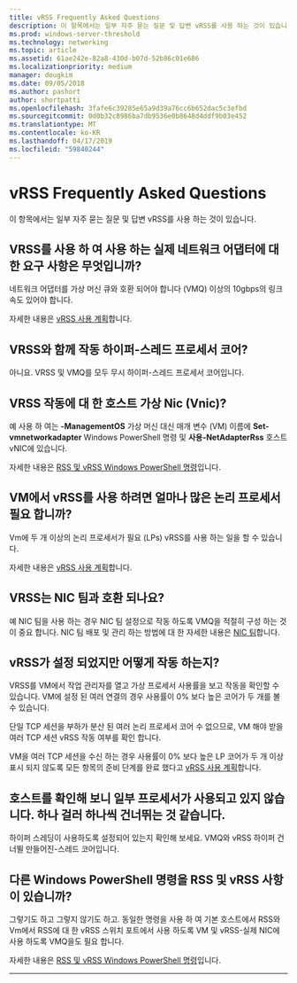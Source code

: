 ```yaml
---
title: vRSS Frequently Asked Questions
description: 이 항목에서는 일부 자주 묻는 질문 및 답변 vRSS를 사용 하는 것이 있습니다.
ms.prod: windows-server-threshold
ms.technology: networking
ms.topic: article
ms.assetid: 61ae242e-82a8-430d-b07d-52b86c01e686
ms.localizationpriority: medium
manager: dougkim
ms.date: 09/05/2018
ms.author: pashort
author: shortpatti
ms.openlocfilehash: 3fafe6c39285e65a9d39a76cc6b652dac5c3efbd
ms.sourcegitcommit: 0d0b32c8986ba7db9536e0b8648d4ddf9b03e452
ms.translationtype: MT
ms.contentlocale: ko-KR
ms.lasthandoff: 04/17/2019
ms.locfileid: "59840244"
---
```

# <a name="vrss-frequently-asked-questions"></a>vRSS Frequently Asked Questions

이 항목에서는 일부 자주 묻는 질문 및 답변 vRSS를 사용 하는 것이 있습니다.

## <a name="what-are-the-requirements-for-the-physical-network-adapters-that-i-use-with-vrss"></a>VRSS를 사용 하 여 사용 하는 실제 네트워크 어댑터에 대 한 요구 사항은 무엇입니까?

네트워크 어댑터를 가상 머신 큐와 호환 되어야 합니다 \(VMQ\) 이상의 10gbps의 링크 속도 있어야 합니다.

자세한 내용은 [vRSS 사용 계획](vrss-plan.md)합니다.

## <a name="does-vrss-work-with-hyper-threaded-processor-cores"></a>VRSS와 함께 작동 하이퍼\-스레드 프로세서 코어?

아니요. VRSS 및 VMQ를 모두 무시 하이퍼\-스레드 프로세서 코어입니다.

## <a name="does-vrss-work-for-host-virtual-nics-vnics"></a>VRSS 작동에 대 한 호스트 가상 Nic \(Vnic\)?

예 사용 하 여는 **-ManagementOS** 가상 머신 대신 매개 변수 \(VM\) 이름에 **Set-vmnetworkadapter** Windows PowerShell 명령 및  **사용-NetAdapterRss** 호스트 vNIC에 있습니다.

자세한 내용은 [RSS 및 vRSS Windows PowerShell 명령](vrss-wps.md)입니다.

## <a name="how-many-logical-processors-does-a-vm-need-to-use-vrss"></a>VM에서 vRSS를 사용 하려면 얼마나 많은 논리 프로세서 필요 합니까?

Vm에 두 개 이상의 논리 프로세서가 필요 \(LPs\) vRSS를 사용 하는 일을 할 수 있습니다.

자세한 내용은 [vRSS 사용 계획](vrss-plan.md)합니다.

## <a name="is-vrss-compatible-with-nic-teaming"></a>VRSS는 NIC 팀과 호환 되나요?

예 NIC 팀을 사용 하는 경우 NIC 팀 설정으로 작동 하도록 VMQ을 적절히 구성 하는 것이 중요 합니다. NIC 팀 배포 및 관리 하는 방법에 대 한 자세한 내용은 [NIC 팀](https://docs.microsoft.com/windows-server/networking/technologies/nic-teaming/nic-teaming)합니다.

## <a name="vrss-is-enabled-but-how-do-i-know-if-it-is-working"></a>vRSS가 설정 되었지만 어떻게 작동 하는지? 

VRSS를 VM에서 작업 관리자를 열고 가상 프로세서 사용률을 보고 작동을 확인할 수 있습니다. VM에 설정 된 여러 연결의 경우 사용률이 0% 보다 높은 코어가 두 개를 볼 수 있습니다.

단일 TCP 세션을 부하가 분산 된 여러 논리 프로세서 코어 수 없으므로, VM 해야 받을 여러 TCP 세션 vRSS 작동 여부를 확인 합니다.

VM을 여러 TCP 세션을 수신 하는 경우 사용률이 0% 보다 높은 LP 코어가 두 개 이상 표시 되지 않도록 모든 항목의 준비 단계를 완료 했다고 [vRSS 사용 계획](vrss-plan.md)합니다.

## <a name="im-looking-at-the-host-and-not-all-of-the-processors-are-being-used-it-looks-like-every-other-one-is-being-skipped"></a>호스트를 확인해 보니 일부 프로세서가 사용되고 있지 않습니다. 하나 걸러 하나씩 건너뛰는 것 같습니다.
  
하이퍼 스레딩이 사용하도록 설정되어 있는지 확인해 보세요. VMQ와 vRSS 하이퍼 건너뛸 만들어진\-스레드 코어입니다.

## <a name="are-there-different-windows-powershell-commands-for-rss-and-vrss"></a>다른 Windows PowerShell 명령을 RSS 및 vRSS 사항이 있습니까?

그렇기도 하고 그렇지 않기도 하고. 동일한 명령을 사용 하 여 기본 호스트에서 RSS와 Vm에서 RSS에 대 한 vRSS 스위치 포트에서 사용 하도록 VM 및 vRSS-실제 NIC에 사용 하도록 VMQ을도 필요 합니다.

자세한 내용은 [RSS 및 vRSS Windows PowerShell 명령](vrss-wps.md)입니다.

---
